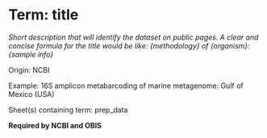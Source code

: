 # Term: title

*Short description that will identify the dataset on public pages. A clear and concise formula for the title would be like: {methodology} of {organism}: {sample info}*

Origin: NCBI

Example: 16S amplicon metabarcoding of marine metagenome: Gulf of Mexico (USA)

Sheet(s) containing term: prep_data

**Required by NCBI and OBIS**